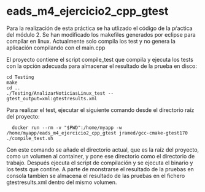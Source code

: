 # eads_m4_ejercicio2_cpp_gtest
Para la realización de esta práctica se ha utlizado el código de la pŕactica del módulo 2. Se han modificado los makefiles generados por eclipse para compilar en linux. Actualmente solo compila los test y no genera la aplicación compilando con el main.cpp

El proyecto contiene el script compile_test que compila y ejecuta los tests con la opción adecuada para almacenar el resultado de la prueba en disco:

```
cd Testing
make
cd ..
./Testing/AnalizarNoticiasLinux_test --gtest_output=xml:gtestresults.xml

```

Para realizar el test, ejecutar el siguiente comando desde el directorio raíz del proyecto:

```
  docker run --rm -v "$PWD":/home/myapp -w /home/myapp/eads_m4_ejercicio2_cpp_gtest jramed/gcc-cmake-gtest170 ./compile_test.sh
```
  
Con este comando se añade el directorio actual, que es la raíz del proyecto, como un volumen al container, y pone ese directorio como el directorio de trabajo. Después ejecuta el script de compilación y se ejecuta el binario y los tests que contine. A parte de monstrarse el resultado de la pruebas en consola tambien se almacena el resultado de las pruebas en el fichero gtestresults.xml dentro del mismo volumen.

